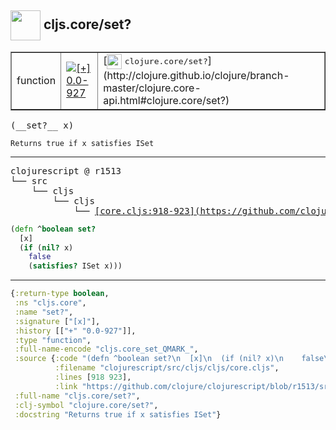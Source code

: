 ## <img width="48px" valign="middle" src="http://i.imgur.com/Hi20huC.png"> cljs.core/set?

 <table border="1">
<tr>
<td>function</td>
<td><a href="https://github.com/cljsinfo/api-refs/tree/0.0-927"><img valign="middle" alt="[+] 0.0-927" src="https://img.shields.io/badge/+-0.0--927-lightgrey.svg"></a> </td>
<td>
[<img height="24px" valign="middle" src="http://i.imgur.com/1GjPKvB.png"> <samp>clojure.core/set?</samp>](http://clojure.github.io/clojure/branch-master/clojure.core-api.html#clojure.core/set?)
</td>
</tr>
</table>

 <samp>
(__set?__ x)<br>
</samp>

```
Returns true if x satisfies ISet
```

---

 <pre>
clojurescript @ r1513
└── src
    └── cljs
        └── cljs
            └── <ins>[core.cljs:918-923](https://github.com/clojure/clojurescript/blob/r1513/src/cljs/cljs/core.cljs#L918-L923)</ins>
</pre>

```clj
(defn ^boolean set?
  [x]
  (if (nil? x)
    false
    (satisfies? ISet x)))
```


---

```clj
{:return-type boolean,
 :ns "cljs.core",
 :name "set?",
 :signature ["[x]"],
 :history [["+" "0.0-927"]],
 :type "function",
 :full-name-encode "cljs.core_set_QMARK_",
 :source {:code "(defn ^boolean set?\n  [x]\n  (if (nil? x)\n    false\n    (satisfies? ISet x)))",
          :filename "clojurescript/src/cljs/cljs/core.cljs",
          :lines [918 923],
          :link "https://github.com/clojure/clojurescript/blob/r1513/src/cljs/cljs/core.cljs#L918-L923"},
 :full-name "cljs.core/set?",
 :clj-symbol "clojure.core/set?",
 :docstring "Returns true if x satisfies ISet"}

```
